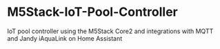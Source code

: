 # M5Stack-IoT-Pool-Controller
IoT pool controller using the M5Stack Core2 and integrations with MQTT and Jandy iAquaLink on Home Assistant
